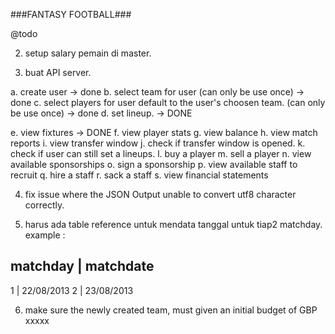 ###FANTASY FOOTBALL###

@todo

2. setup salary pemain di master.

3. buat API server.

a. create user -> done
b. select team for user (can only be use once) -> done
c. select players for user default to the user's choosen team. (can only be use once) -> done
d. set lineup. -> DONE


e. view fixtures -> DONE
f. view player stats
g. view balance
h. view match reports
i. view transfer window
j. check if transfer window is opened.
k. check if user can still set a lineups.
l. buy a player
m. sell a player 
n. view available sponsorships
o. sign a sponsorship
p. view available staff to recruit
q. hire a staff
r. sack a staff
s. view financial statements

4. fix issue where the JSON Output unable to convert utf8 character correctly.

5. harus ada table reference untuk mendata tanggal untuk tiap2 matchday.
example : 

matchday | matchdate
----------------------------
1		 | 22/08/2013
2        | 23/08/2013


6. make sure the newly created team, must given an initial budget of  GBP xxxxx
